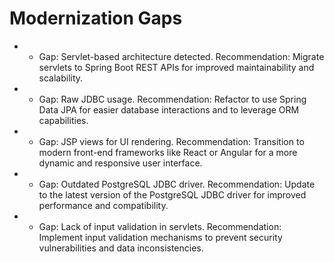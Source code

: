 # Modernization Gaps

- - Gap: Servlet-based architecture detected.
Recommendation: Migrate servlets to Spring Boot REST APIs for improved maintainability and scalability.
- - Gap: Raw JDBC usage.
Recommendation: Refactor to use Spring Data JPA for easier database interactions and to leverage ORM capabilities.
- - Gap: JSP views for UI rendering.
Recommendation: Transition to modern front-end frameworks like React or Angular for a more dynamic and responsive user interface.
- - Gap: Outdated PostgreSQL JDBC driver.
Recommendation: Update to the latest version of the PostgreSQL JDBC driver for improved performance and compatibility.
- - Gap: Lack of input validation in servlets.
Recommendation: Implement input validation mechanisms to prevent security vulnerabilities and data inconsistencies.
